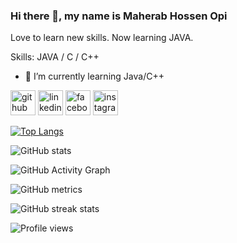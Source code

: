 ### Hi there 👋, my name is Maherab Hossen Opi
Love to learn new skills. Now learning JAVA.

Skills:  JAVA / C / C++

- 🌱 I’m currently learning Java/C++ 


[<img src='https://cdn.jsdelivr.net/npm/simple-icons@3.0.1/icons/github.svg' alt='github' height='40'>](https://github.com/MHOPI98)  [<img src='https://cdn.jsdelivr.net/npm/simple-icons@3.0.1/icons/linkedin.svg' alt='linkedin' height='40'>](https://www.linkedin.com/in/https://www.linkedin.com/in/maherab-hossen-opi-105b82202/?lipi=urn%3Ali%3Apage%3Ad_flagship3_feed%3B4mvg%2F3HtSjyLVUNfoOvunQ%3D%3D/)  [<img src='https://cdn.jsdelivr.net/npm/simple-icons@3.0.1/icons/facebook.svg' alt='facebook' height='40'>](https://www.facebook.com/https://www.facebook.com/M.H.OPI175)  [<img src='https://cdn.jsdelivr.net/npm/simple-icons@3.0.1/icons/instagram.svg' alt='instagram' height='40'>](https://www.instagram.com/https://www.instagram.com/maherab_hossen_opi//)  

[![Top Langs](https://github-readme-stats.vercel.app/api/top-langs/?username=MHOPI98)](https://github.com/anuraghazra/github-readme-stats)

![GitHub stats](https://github-readme-stats.vercel.app/api?username=MHOPI98&show_icons=true)  

![GitHub Activity Graph](https://activity-graph.herokuapp.com/graph?username=MHOPI98)  

![GitHub metrics](https://metrics.lecoq.io/MHOPI98)  

![GitHub streak stats](https://github-readme-streak-stats.herokuapp.com/?user=MHOPI98)  

![Profile views](https://gpvc.arturio.dev/MHOPI98)  
